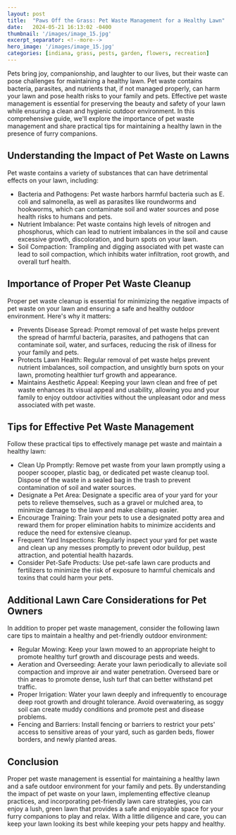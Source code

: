 ```yaml
---
layout: post
title:  "Paws Off the Grass: Pet Waste Management for a Healthy Lawn"
date:   2024-05-21 16:13:02 -0400
thumbnail: '/images/image_15.jpg'
excerpt_separator: <!--more-->
hero_image: '/images/image_15.jpg'
categories: [indiana, grass, pests, garden, flowers, recreation]
---
```

Pets bring joy, companionship, and laughter to our lives, but their waste can pose challenges for maintaining a healthy lawn. <!--more-->Pet waste contains bacteria, parasites, and nutrients that, if not managed properly, can harm your lawn and pose health risks to your family and pets. Effective pet waste management is essential for preserving the beauty and safety of your lawn while ensuring a clean and hygienic outdoor environment. In this comprehensive guide, we'll explore the importance of pet waste management and share practical tips for maintaining a healthy lawn in the presence of furry companions.

## Understanding the Impact of Pet Waste on Lawns
Pet waste contains a variety of substances that can have detrimental effects on your lawn, including:
* Bacteria and Pathogens: Pet waste harbors harmful bacteria such as E. coli and salmonella, as well as parasites like roundworms and hookworms, which can contaminate soil and water sources and pose health risks to humans and pets.
* Nutrient Imbalance: Pet waste contains high levels of nitrogen and phosphorus, which can lead to nutrient imbalances in the soil and cause excessive growth, discoloration, and burn spots on your lawn.
* Soil Compaction: Trampling and digging associated with pet waste can lead to soil compaction, which inhibits water infiltration, root growth, and overall turf health.

## Importance of Proper Pet Waste Cleanup
Proper pet waste cleanup is essential for minimizing the negative impacts of pet waste on your lawn and ensuring a safe and healthy outdoor environment. Here's why it matters:
* Prevents Disease Spread: Prompt removal of pet waste helps prevent the spread of harmful bacteria, parasites, and pathogens that can contaminate soil, water, and surfaces, reducing the risk of illness for your family and pets.
* Protects Lawn Health: Regular removal of pet waste helps prevent nutrient imbalances, soil compaction, and unsightly burn spots on your lawn, promoting healthier turf growth and appearance.
* Maintains Aesthetic Appeal: Keeping your lawn clean and free of pet waste enhances its visual appeal and usability, allowing you and your family to enjoy outdoor activities without the unpleasant odor and mess associated with pet waste.

## Tips for Effective Pet Waste Management
Follow these practical tips to effectively manage pet waste and maintain a healthy lawn:
* Clean Up Promptly: Remove pet waste from your lawn promptly using a pooper scooper, plastic bag, or dedicated pet waste cleanup tool. Dispose of the waste in a sealed bag in the trash to prevent contamination of soil and water sources.
* Designate a Pet Area: Designate a specific area of your yard for your pets to relieve themselves, such as a gravel or mulched area, to minimize damage to the lawn and make cleanup easier.
* Encourage Training: Train your pets to use a designated potty area and reward them for proper elimination habits to minimize accidents and reduce the need for extensive cleanup.
* Frequent Yard Inspections: Regularly inspect your yard for pet waste and clean up any messes promptly to prevent odor buildup, pest attraction, and potential health hazards.
* Consider Pet-Safe Products: Use pet-safe lawn care products and fertilizers to minimize the risk of exposure to harmful chemicals and toxins that could harm your pets.

## Additional Lawn Care Considerations for Pet Owners
In addition to proper pet waste management, consider the following lawn care tips to maintain a healthy and pet-friendly outdoor environment:
* Regular Mowing: Keep your lawn mowed to an appropriate height to promote healthy turf growth and discourage pests and weeds.
* Aeration and Overseeding: Aerate your lawn periodically to alleviate soil compaction and improve air and water penetration. Overseed bare or thin areas to promote dense, lush turf that can better withstand pet traffic.
* Proper Irrigation: Water your lawn deeply and infrequently to encourage deep root growth and drought tolerance. Avoid overwatering, as soggy soil can create muddy conditions and promote pest and disease problems.
* Fencing and Barriers: Install fencing or barriers to restrict your pets' access to sensitive areas of your yard, such as garden beds, flower borders, and newly planted areas.

## Conclusion
Proper pet waste management is essential for maintaining a healthy lawn and a safe outdoor environment for your family and pets. By understanding the impact of pet waste on your lawn, implementing effective cleanup practices, and incorporating pet-friendly lawn care strategies, you can enjoy a lush, green lawn that provides a safe and enjoyable space for your furry companions to play and relax. With a little diligence and care, you can keep your lawn looking its best while keeping your pets happy and healthy.
